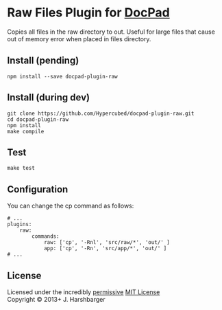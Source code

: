 # Raw Files Plugin for [DocPad](http://docpad.org)
Copies all files in the raw directory to out.  Useful for large files that cause out of memory error when placed in files directory.

## Install  (pending)

```
npm install --save docpad-plugin-raw
```

## Install (during dev)

```
git clone https://github.com/Hypercubed/docpad-plugin-raw.git
cd docpad-plugin-raw
npm install
make compile
```

## Test

```
make test
````

## Configuration

You can change the cp command as follows:

```
# ...
plugins:
    raw:
        commands:
            raw: ['cp', '-Rnl', 'src/raw/*', 'out/' ]
			app: ['cp', '-Rn', 'src/app/*', 'out/' ]
# ...
```

## License
Licensed under the incredibly [permissive](http://en.wikipedia.org/wiki/Permissive_free_software_licence) [MIT License](http://creativecommons.org/licenses/MIT/)
<br/>Copyright &copy; 2013+ J. Harshbarger
